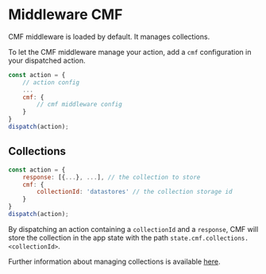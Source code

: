 # Middleware CMF

CMF middleware is loaded by default. It manages collections.

To let the CMF middleware manage your action, add a `cmf` configuration in your dispatched action.
```javascript
const action = {
    // action config
    ...
    cmf: {
        // cmf middleware config
    }
}
dispatch(action);
```

## Collections
```javascript
const action = {
    response: [{...}, ...], // the collection to store
    cmf: {
        collectionId: 'datastores' // the collection storage id
    }
}
dispatch(action);
```

By dispatching an action containing a `collectionId` and a `response`, CMF will store the collection in the app state with the path `state.cmf.collections.<collectionId>`.

Further information about managing collections is available [here](how-to-manage-collections.md).

